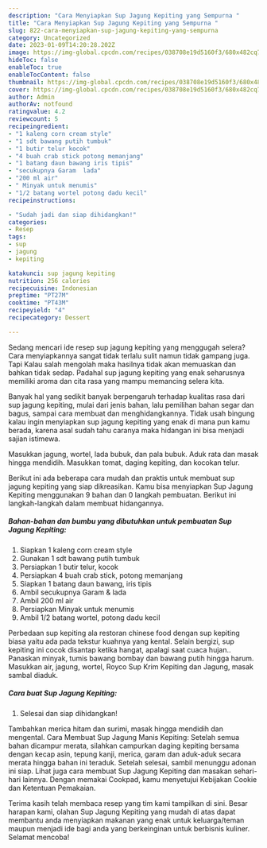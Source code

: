 ```yaml
---
description: "Cara Menyiapkan Sup Jagung Kepiting yang Sempurna "
title: "Cara Menyiapkan Sup Jagung Kepiting yang Sempurna "
slug: 822-cara-menyiapkan-sup-jagung-kepiting-yang-sempurna
category: Uncategorized
date: 2023-01-09T14:20:28.202Z
image: https://img-global.cpcdn.com/recipes/038708e19d5160f3/680x482cq70/sup-jagung-kepiting-foto-resep-utama.jpg
hideToc: false
enableToc: true
enableTocContent: false
thumbnail: https://img-global.cpcdn.com/recipes/038708e19d5160f3/680x482cq70/sup-jagung-kepiting-foto-resep-utama.jpg
cover: https://img-global.cpcdn.com/recipes/038708e19d5160f3/680x482cq70/sup-jagung-kepiting-foto-resep-utama.jpg
author: Admin
authorAv: notfound
ratingvalue: 4.2
reviewcount: 5
recipeingredient:
- "1 kaleng corn cream style"
- "1 sdt bawang putih tumbuk"
- "1 butir telur kocok"
- "4 buah crab stick potong memanjang"
- "1 batang daun bawang iris tipis"
- "secukupnya Garam  lada"
- "200 ml air"
- " Minyak untuk menumis"
- "1/2 batang wortel potong dadu kecil"
recipeinstructions:

- "Sudah jadi dan siap dihidangkan!"
categories:
- Resep
tags:
- sup
- jagung
- kepiting

katakunci: sup jagung kepiting 
nutrition: 256 calories
recipecuisine: Indonesian
preptime: "PT27M"
cooktime: "PT43M"
recipeyield: "4"
recipecategory: Dessert

---
```



Sedang mencari ide resep sup jagung kepiting yang menggugah selera? Cara menyiapkannya sangat tidak terlalu sulit namun tidak gampang juga. Tapi Kalau salah mengolah maka hasilnya tidak akan memuaskan dan bahkan tidak sedap. Padahal sup jagung kepiting yang enak seharusnya memiliki aroma dan cita rasa yang mampu memancing selera kita.


Banyak hal yang sedikit banyak berpengaruh terhadap kualitas rasa dari sup jagung kepiting, mulai dari jenis bahan, lalu pemilihan bahan segar dan bagus, sampai cara membuat dan menghidangkannya. Tidak usah bingung kalau ingin menyiapkan sup jagung kepiting yang enak di mana pun kamu berada, karena asal sudah tahu caranya maka hidangan ini bisa menjadi sajian istimewa.

Masukkan jagung, wortel, lada bubuk, dan pala bubuk. Aduk rata dan masak hingga mendidih. Masukkan tomat, daging kepiting, dan kocokan telur.


Berikut ini ada beberapa cara mudah dan praktis untuk membuat sup jagung kepiting yang siap dikreasikan. Kamu bisa menyiapkan Sup Jagung Kepiting menggunakan 9 bahan dan 0 langkah pembuatan. Berikut ini langkah-langkah dalam membuat hidangannya.

<!--inarticleads1-->

##### Bahan-bahan dan bumbu yang dibutuhkan untuk pembuatan Sup Jagung Kepiting:

1. Siapkan 1 kaleng corn cream style
1. Gunakan 1 sdt bawang putih tumbuk
1. Persiapkan 1 butir telur, kocok
1. Persiapkan 4 buah crab stick, potong memanjang
1. Siapkan 1 batang daun bawang, iris tipis
1. Ambil secukupnya Garam &amp; lada
1. Ambil 200 ml air
1. Persiapkan  Minyak untuk menumis
1. Ambil 1/2 batang wortel, potong dadu kecil


Perbedaan sup kepiting ala restoran chinese food dengan sup kepiting biasa yaitu ada pada tekstur kuahnya yang kental. Selain bergizi, sup kepiting ini cocok disantap ketika hangat, apalagi saat cuaca hujan.. Panaskan minyak, tumis bawang bombay dan bawang putih hingga harum. Masukkan air, jagung, wortel, Royco Sup Krim Kepiting dan Jagung, masak sambal diaduk. 

<!--inarticleads2-->

##### Cara buat Sup Jagung Kepiting:


1. Selesai dan siap dihidangkan!

Tambahkan merica hitam dan surimi, masak hingga mendidih dan mengental. Cara Membuat Sup Jagung Manis Kepiting: Setelah semua bahan dicampur merata, silahkan campurkan daging kepiting bersama dengan kecap asin, tepung kanji, merica, garam dan aduk-aduk secara merata hingga bahan ini teraduk. Setelah selesai, sambil menunggu adonan ini siap. Lihat juga cara membuat Sup Jagung Kepiting dan masakan sehari-hari lainnya. Dengan memakai Cookpad, kamu menyetujui Kebijakan Cookie dan Ketentuan Pemakaian. 

Terima kasih telah membaca resep yang tim kami tampilkan di sini. Besar harapan kami, olahan Sup Jagung Kepiting yang mudah di atas dapat membantu anda menyiapkan makanan yang enak untuk keluarga/teman maupun menjadi ide bagi anda yang berkeinginan untuk berbisnis kuliner. Selamat mencoba!
